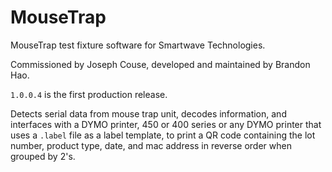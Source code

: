 # MouseTrap

MouseTrap test fixture software for Smartwave Technologies. 

Commissioned by Joseph Couse, developed and maintained by Brandon Hao. 

`1.0.0.4` is the first production release. 

Detects serial data from mouse trap unit, decodes information, and interfaces with a DYMO printer, 450 or 400 series or any DYMO printer that uses a `.label` file as a label template, to print a QR code containing the lot number, product type, date, and mac address in reverse order when grouped by 2's.
